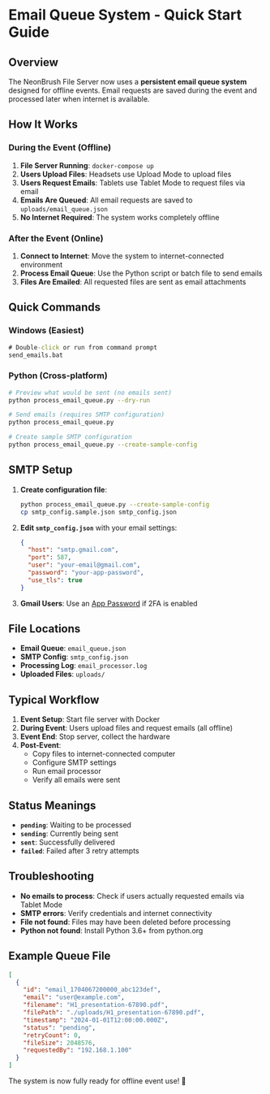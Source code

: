 # Email Queue System - Quick Start Guide

## Overview
The NeonBrush File Server now uses a **persistent email queue system** designed for offline events. Email requests are saved during the event and processed later when internet is available.

## How It Works

### During the Event (Offline)
1. **File Server Running**: `docker-compose up`
2. **Users Upload Files**: Headsets use Upload Mode to upload files
3. **Users Request Emails**: Tablets use Tablet Mode to request files via email
4. **Emails Are Queued**: All email requests are saved to `uploads/email_queue.json`
5. **No Internet Required**: The system works completely offline

### After the Event (Online)
1. **Connect to Internet**: Move the system to internet-connected environment
2. **Process Email Queue**: Use the Python script or batch file to send emails
3. **Files Are Emailed**: All requested files are sent as email attachments

## Quick Commands

### Windows (Easiest)
```cmd
# Double-click or run from command prompt
send_emails.bat
```

### Python (Cross-platform)
```bash
# Preview what would be sent (no emails sent)
python process_email_queue.py --dry-run

# Send emails (requires SMTP configuration)
python process_email_queue.py

# Create sample SMTP configuration
python process_email_queue.py --create-sample-config
```

## SMTP Setup

1. **Create configuration file**:
   ```bash
   python process_email_queue.py --create-sample-config
   cp smtp_config.sample.json smtp_config.json
   ```

2. **Edit `smtp_config.json`** with your email settings:
   ```json
   {
     "host": "smtp.gmail.com",
     "port": 587,
     "user": "your-email@gmail.com",
     "password": "your-app-password",
     "use_tls": true
   }
   ```

3. **Gmail Users**: Use an [App Password](https://support.google.com/accounts/answer/185833) if 2FA is enabled

## File Locations

- **Email Queue**: `email_queue.json`
- **SMTP Config**: `smtp_config.json`
- **Processing Log**: `email_processor.log`
- **Uploaded Files**: `uploads/`

## Typical Workflow

1. **Event Setup**: Start file server with Docker
2. **During Event**: Users upload files and request emails (all offline)
3. **Event End**: Stop server, collect the hardware
4. **Post-Event**: 
   - Copy files to internet-connected computer
   - Configure SMTP settings
   - Run email processor
   - Verify all emails were sent

## Status Meanings

- **`pending`**: Waiting to be processed
- **`sending`**: Currently being sent  
- **`sent`**: Successfully delivered
- **`failed`**: Failed after 3 retry attempts

## Troubleshooting

- **No emails to process**: Check if users actually requested emails via Tablet Mode
- **SMTP errors**: Verify credentials and internet connectivity
- **File not found**: Files may have been deleted before processing
- **Python not found**: Install Python 3.6+ from python.org

## Example Queue File
```json
[
  {
    "id": "email_1704067200000_abc123def",
    "email": "user@example.com", 
    "filename": "H1_presentation-67890.pdf",
    "filePath": "./uploads/H1_presentation-67890.pdf",
    "timestamp": "2024-01-01T12:00:00.000Z",
    "status": "pending",
    "retryCount": 0,
    "fileSize": 2048576,
    "requestedBy": "192.168.1.100"
  }
]
```

The system is now fully ready for offline event use! 🚀
